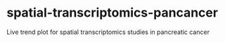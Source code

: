 # spatial-transcriptomics-pancancer
Live trend plot for spatial transcriptomics studies in pancreatic cancer
